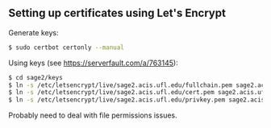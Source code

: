 

## Setting up certificates using Let's Encrypt

Generate keys:

```bash
$ sudo certbot certonly --manual
```

Using keys (see https://serverfault.com/a/763145):

```bash
$ cd sage2/keys
$ ln -s /etc/letsencrypt/live/sage2.acis.ufl.edu/fullchain.pem sage2.acis.ufl.edu-ca.crt
$ ln -s /etc/letsencrypt/live/sage2.acis.ufl.edu/cert.pem sage2.acis.ufl.edu-server.crt
$ ln -s /etc/letsencrypt/live/sage2.acis.ufl.edu/privkey.pem sage2.acis.ufl.edu-server.key
```

Probably need to deal with file permissions issues.

